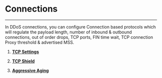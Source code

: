 # Connections

---

In DDoS connections, you can configure Connection based protocols which will regulate the payload length, number of inbound & outbound connections, out of order drops, TCP ports, FIN time wait, TCP connection Proxy threshold & advertised MSS.

1. [**TCP Settings**](./tcp_settings.md)

2. [**TCP Shield**](./tcp_shield.md)

3. [**Aggressive Aging**](./aggressive_aging.md)
